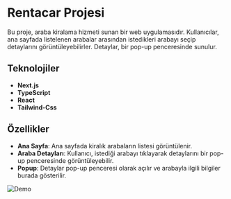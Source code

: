 # Rentacar Projesi

Bu proje, araba kiralama hizmeti sunan bir web uygulamasıdır. Kullanıcılar, ana sayfada listelenen arabalar arasından istedikleri arabayı seçip detaylarını görüntüleyebilirler. Detaylar, bir pop-up penceresinde sunulur.

## Teknolojiler

- **Next.js**
- **TypeScript**
- **React**
- **Tailwind-Css**

## Özellikler

- **Ana Sayfa**: Ana sayfada kiralık arabaların listesi görüntülenir.
- **Araba Detayları**: Kullanıcı, istediği arabayı tıklayarak detaylarını bir pop-up penceresinde görüntüleyebilir.
- **Popup**: Detaylar pop-up penceresi olarak açılır ve arabayla ilgili bilgiler burada gösterilir.

![Demo](public/demoo.gif)
